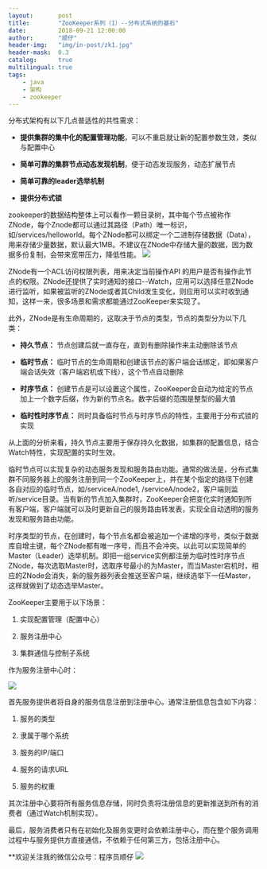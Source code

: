 ```yaml
---
layout:       post
title:        "ZooKeeper系列（1）--分布式系统的基石"
date:         2018-09-21 12:00:00
author:       "顺仔"
header-img:   "img/in-post/zk1.jpg"
header-mask:  0.3
catalog:      true
multilingual: true
tags:
    - java
    - 架构
    - zookeeper
---
```


分布式架构有以下几点普适性的共性需求：

* **提供集群的集中化的配置管理功能**，可以不重启就让新的配置参数生效，类似与配置中心

* **简单可靠的集群节点动态发现机制**，便于动态发现服务，动态扩展节点

* **简单可靠的leader选举机制**

* **提供分布式锁**
 
zookeeper的数据结构整体上可以看作一颗目录树，其中每个节点被称作ZNode，每个Znode都可以通过其路径（Path）唯一标识，如/services/helloworld。每个ZNode都可以绑定一个二进制存储数据（Data），用来存储少量数据，默认最大1MB。不建议在ZNode中存储大量的数据，因为数据多份复制，会带来宽带压力，降低性能。
![](https://user-gold-cdn.xitu.io/2019/3/13/16977158c760faba?w=436&h=248&f=png&s=49356)

ZNode有一个ACL访问权限列表，用来决定当前操作API 的用户是否有操作此节点的权限。ZNode还提供了实时通知的接口--Watch，应用可以选择任意ZNode进行监听，如果被监听的ZNode或者其Child发生变化，则应用可以实时收到通知，这样一来，很多场景和需求都能通过ZooKeeper来实现了。

此外，ZNode是有生命周期的，这取决于节点的类型，节点的类型分为以下几类：

* **持久节点：** 节点创建后就一直存在，直到有删除操作来主动删除该节点

* **临时节点：** 临时节点的生命周期和创建该节点的客户端会话绑定，即如果客户端会话失效（客户端宕机或下线），这个节点自动删除 

* **时序节点：** 创建节点是可以设置这个属性，ZooKeeper会自动为给定的节点加上一个数字后缀，作为新的节点名。数字后缀的范围是整型的最大值

* **临时性时序节点：** 同时具备临时节点与时序节点的特性，主要用于分布式锁的实现

从上面的分析来看，持久节点主要用于保存持久化数据，如集群的配置信息，结合Watch特性，实现配置的实时生效。

临时节点可以实现复杂的动态服务发现和服务路由功能。通常的做法是，分布式集群不同服务器上的服务注册到同一个ZooKeeper上，并在某个指定的路径下创建各自对应的临时节点，如/serviceA/node1, /serviceA/node2，客户端则监听/service目录。当有新的节点加入集群时，ZooKeeper会把变化实时通知到所有客户端，客户端就可以及时更新自己的服务路由转发表，实现全自动透明的服务发现和服务路由功能。

时序类型的节点，在创建时，每个节点名都会被追加一个递增的序号，类似于数据库自增主键，每个ZNode都有唯一序号，而且不会冲突。以此可以实现简单的Master（Leader）选举机制。即把一组service实例都注册为临时性时序节点ZNode，每次选取Master时，选取序号最小的为Master，而当Master宕机时，相应的ZNode会消失，新的服务器列表会推送至客户端，继续选举下一任Master，这样就做到了动态选举Master。

ZooKeeper主要用于以下场景：

1. 实现配置管理（配置中心）

2. 服务注册中心

3. 集群通信与控制子系统

 

作为服务注册中心时：

![](https://user-gold-cdn.xitu.io/2019/3/13/169771ef61e5be20?w=636&h=284&f=png&s=40700)

首先服务提供者将自身的服务信息注册到注册中心。通常注册信息包含如下内容：

 1. 服务的类型

 2. 隶属于哪个系统

 3. 服务的IP/端口

 4. 服务的请求URL

 5. 服务的权重

 其次注册中心要将所有服务信息存储，同时负责将注册信息的更新推送到所有的消费者（通过Watch机制实现）。

 最后，服务消费者只有在初始化及服务变更时会依赖注册中心，而在整个服务调用过程中与服务提供方直接通信，不依赖于任何第三方，包括注册中心。


**欢迎关注我的微信公众号：程序员顺仔
![](https://user-gold-cdn.xitu.io/2019/3/13/1697720bfee47573?w=254&h=241&f=png&s=43837)
